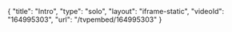 {
    "title": "Intro",
    "type": "solo",
    "layout": "iframe-static",
    "videoId": "164995303",
    "url": "\/tvpembed\/164995303"
}